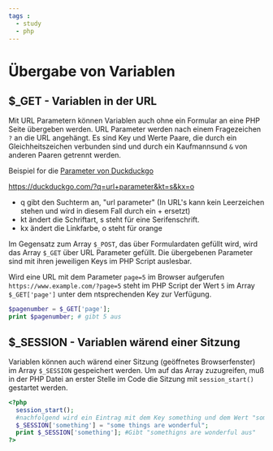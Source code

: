 ```yaml
---
tags :
  - study
  - php
---
```

# Übergabe von Variablen

## $_GET - Variablen in der URL

Mit URL Parametern können Variablen auch ohne ein Formular an eine PHP Seite übergeben werden. URL Parameter werden nach einem Fragezeichen `?` an die URL angehängt. Es sind Key und Werte Paare, die durch ein Gleichheitszeichen verbunden sind und durch ein Kaufmannsund `&` von anderen Paaren getrennt werden.

Beispiel for die [Parameter von Duckduckgo](https://duckduckgo.com/params) 

https://duckduckgo.com/?q=url+parameter&kt=s&kx=o

- q gibt den Suchterm an, "url  parameter" (In URL's kann kein Leerzeichen stehen und wird in diesem Fall durch ein + ersetzt)
- kt ändert die Schriftart, s steht für eine Serifenschrift.
- kx ändert die Linkfarbe, o steht für orange

Im Gegensatz zum Array `$_POST`, das über Formulardaten gefüllt wird, wird das Array `$_GET` über URL Parameter gefüllt. Die übergebenen Parameter sind mit ihren jeweiligen Keys im PHP Script auslesbar.

Wird eine URL mit dem Parameter `page=5` im Browser aufgerufen `https://www.example.com/?page=5` steht im PHP Script der Wert `5` im Array `$_GET['page']` unter dem ntsprechenden Key zur Verfügung.

```php
$pagenumber = $_GET['page'];
print $pagenumber; # gibt 5 aus
```

## $_SESSION - Variablen wärend einer Sitzung

Variablen können auch wärend einer Sitzung (geöffnetes Browserfenster) im Array `$_SESSION` gespeichert werden. Um auf das Array zuzugreifen, muß in der PHP Datei an erster Stelle im Code die Sitzung mit `session_start()` gestartet werden.
```php
<?php
  session_start();
  #nachfolgend wird ein Eintrag mit dem Key something und dem Wert "some things are wonderful" erzeugt.
  $_SESSION['something'] = "some things are wonderful"; 
  print $_SESSION['something']; #Gibt "somethigns are wonderful aus"
?>
```
